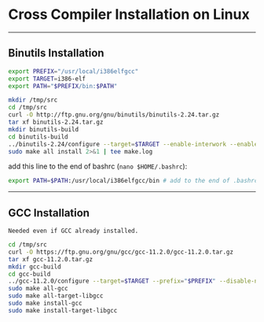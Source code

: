 # Cross Compiler Installation on Linux
---
## Binutils Installation
```bash
export PREFIX="/usr/local/i386elfgcc"
export TARGET=i386-elf
export PATH="$PREFIX/bin:$PATH"

mkdir /tmp/src
cd /tmp/src
curl -O http://ftp.gnu.org/gnu/binutils/binutils-2.24.tar.gz
tar xf binutils-2.24.tar.gz
mkdir binutils-build
cd binutils-build
../binutils-2.24/configure --target=$TARGET --enable-interwork --enable-multilib --disable-nls --disable-werror --prefix=$PREFIX 2>&1 | tee configure.log
sudo make all install 2>&1 | tee make.log
```

add this line to the end of bashrc (`nano $HOME/.bashrc`):
```bash
export PATH=$PATH:/usr/local/i386elfgcc/bin # add to the end of .bashrc
```

---
## GCC Installation
`Needed even if GCC already installed.`

```bash
cd /tmp/src
curl -O https://ftp.gnu.org/gnu/gcc/gcc-11.2.0/gcc-11.2.0.tar.gz
tar xf gcc-11.2.0.tar.gz
mkdir gcc-build
cd gcc-build
../gcc-11.2.0/configure --target=$TARGET --prefix="$PREFIX" --disable-nls --disable-libssp --enable-languages=c --without-headers
sudo make all-gcc 
sudo make all-target-libgcc 
sudo make install-gcc 
sudo make install-target-libgcc
```
